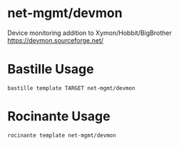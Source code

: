 # net-mgmt/devmon
Device monitoring addition to Xymon/Hobbit/BigBrother
https://devmon.sourceforge.net/

# Bastille Usage
```shell
bastille template TARGET net-mgmt/devmon
```

# Rocinante Usage
```shell
rocinante template net-mgmt/devmon
```
